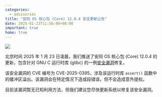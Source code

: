 ```yaml
---
categories:
  - advisories
title: "安同 OS 核心包 (Core) 12.0.4 安全更新公告"
date: 2025-01-23T11:56:00+08:00
important: true
home: true
---
```


![](/assets/news/core-12.png)

北京时间 2025 年 1 月 23 日凌晨，我们推送了安同 OS 核心包 (Core) 12.0.4 的更新，包含针对 GNU C 运行时库 (glibc) 的一例[安全漏洞](https://seclists.org/oss-sec/2025/q1/48)修复。

该安全漏洞的 CVE 编号为 CVE-2025-0395，涉及该运行时库 `assert()` 函数中的缓冲区溢出。该漏洞会在特定情况下造成段错误，但不会造成意外提权。

目前该漏洞暂无已知利用方法，但我们建议您尽快更新系统以修复该安全漏洞。
